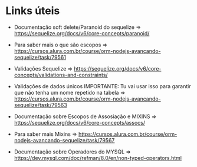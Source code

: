 # Links úteis

- Documentação soft delete/Paranoid do sequelize => https://sequelize.org/docs/v6/core-concepts/paranoid/
- Para saber mais o que são escopos => https://cursos.alura.com.br/course/orm-nodejs-avancando-sequelize/task/79561
- Validações Sequelize => https://sequelize.org/docs/v6/core-concepts/validations-and-constraints/
- Validações de dados únicos IMPORTANTE: Tu vai usar isso para garantir que não tenha um nome repetido na tabela => https://cursos.alura.com.br/course/orm-nodejs-avancando-sequelize/task/79563

- Documentação sobre Escopos de Assosiação e MIXINS => https://sequelize.org/docs/v6/core-concepts/assocs/

- Para saber mais Mixins => https://cursos.alura.com.br/course/orm-nodejs-avancando-sequelize/task/79567

- Documentação sobre Operadores do MYSQL => https://dev.mysql.com/doc/refman/8.0/en/non-typed-operators.html
